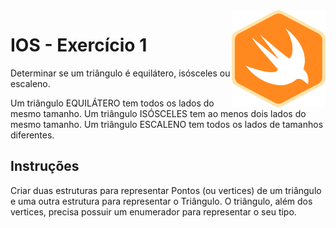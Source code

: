 <img align="right" src="https://github.com/marciovcampos/IOS-Projects/blob/master/swift.png"/>

IOS - Exercício 1
=====================

Determinar se um triângulo é equilátero, isósceles ou escaleno.

Um triângulo EQUILÁTERO tem todos os lados do mesmo tamanho.
Um triângulo ISÓSCELES tem ao menos dois lados do mesmo tamanho.
Um triângulo ESCALENO tem todos os lados de tamanhos diferentes.

## Instruções
Criar duas estruturas para representar Pontos (ou vertices) de um triângulo e uma outra estrutura
para representar o Triângulo. O triângulo, além dos vertices, precisa possuir um enumerador para
representar o seu tipo.